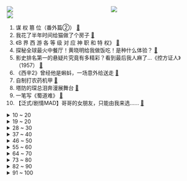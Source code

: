 <div >
	<a style="float:left;width:55%;" href = "https://github.com/anuraghazra/github-readme-stats">
	 <img src = "https://github-readme-stats.vercel.app/api?username=iuuuuuaena&theme=buefy&show_icons=true"/>
	</a>
	<a  style="float:right;width:45%" href = "https://github.com/anuraghazra/github-readme-stats">
	 <img  src="https://github-readme-stats.vercel.app/api/top-langs/?username=anuraghazra&layout=compact"/>
	</a>
	</div>

[![](https://img.shields.io/badge/jxd-@jxdgogogo.xyz-yellowgreen.svg)](https://www.jxdgogogo.xyz)<br>
1. 谋 权 篡 位（番外篇②） [:link:](//www.bilibili.com/video/BV1YF41197Lj) <br>
2. 我花了半年时间给猫做了个房子 [:link:](//www.bilibili.com/video/BV1614y197xJ) <br>
3. 《B 界 西 游 各 等 级 对 应 神 职 和 特 权》 [:link:](//www.bilibili.com/video/BV11h4y1j7Z3) <br>
4. 探秘全球最火中餐厅！黄晓明给我做饭吃！是种什么体验？ [:link:](//www.bilibili.com/video/BV1SM4y1x7KR) <br>
5. 影史排名第一的悬疑片究竟有多精彩？看到最后我人麻了…《控方证人》（1957） [:link:](//www.bilibili.com/video/BV1NP411k7oq) <br>
6. 《西辛2》曾经他是蝌蚪，一场意外给送走 [:link:](//www.bilibili.com/video/BV1EP411k7o1) <br>
7. 自制打农药机甲 [:link:](//www.bilibili.com/video/BV1GW4y1d7s6) <br>
8. 塔防的琛总泪奔漫展舞台 [:link:](//www.bilibili.com/video/BV1YV4y1b7VJ) <br>
9. 一笔写《蜀道难》 [:link:](//www.bilibili.com/video/BV1Q14y1X7dv) <br>
10. 【泛式/剧情MAD】哥哥的女朋友，只能由我来选...... [:link:](//www.bilibili.com/video/BV1sW4y1Z7pn) <br>
<details>
<summary>10 ~ 20</summary>

11. 我 推 的 门 捷 列 夫 [:link:](//www.bilibili.com/video/BV18V411N7EX) <br>
12. 史上最离谱随机挑战！我们居然随机到去找刘畊宏蹭饭！！！ [:link:](//www.bilibili.com/video/BV1yh4y1j7B3) <br>
13. 都什么年代，谁还吃传统人参果？！！ [:link:](//www.bilibili.com/video/BV1VP411k7iW) <br>
14. 超燃格斗爽片！博伊卡vs监狱之王，拳拳到肉！ [:link:](//www.bilibili.com/video/BV1em4y1j7i3) <br>
15. 帝王蟹馒头怎么开 [:link:](//www.bilibili.com/video/BV12x4y1o7uR) <br>
16. 你被逮捕了！! [:link:](//www.bilibili.com/video/BV1Qj411d7CW) <br>
17. 手搓王国之泪最火飞行器Mk2 （可以载人版） [:link:](//www.bilibili.com/video/BV1bF411Q7Ad) <br>
18. 火不火麒麟不重要，主要是想回归CF战场了！ [:link:](//www.bilibili.com/video/BV1Km4y1J7ak) <br>
19. 10年以后，我的同桌生了我们的孩子…………… [:link:](//www.bilibili.com/video/BV1Uu41157d4) <br>
</details>
<details>
<summary>19 ~ 20</summary>

20. 无风起浪 [:link:](//www.bilibili.com/video/BV1G8411S7fQ) <br>
21. 【天气愈报】如果地球不是圆的 [:link:](//www.bilibili.com/video/BV1RM4y1x7GR) <br>
22. 从目前的形势上看，我的养老问题应该不是什么大问题 [:link:](//www.bilibili.com/video/BV15F411Q7jN) <br>
23. 英国最执着的劫匪是谁？【硬核狠人55】 [:link:](//www.bilibili.com/video/BV1SN41127Tu) <br>
24. 评分9.1治愈电影，在生命中的每一天用心去爱！高分经典《音乐之声》 [:link:](//www.bilibili.com/video/BV1Tg4y1A7fw) <br>
25. 13年前的游戏刚开主角就死了！却成了无数玩家心中的神作？（幽灵诡计上） [:link:](//www.bilibili.com/video/BV1M8411Q7Vn) <br>
26. 做了一个全竹凉亭，前前后后顶着太阳做了一个月。很后悔这次决定，但是不做我会后悔一辈子！ [:link:](//www.bilibili.com/video/BV1mx4y1o79C) <br>
27. 一群up主的现实版不要笑挑战！实在憋不住了！！！ [:link:](//www.bilibili.com/video/BV1o14y1X721) <br>
28. 这才是中国最没存在感的省： [:link:](//www.bilibili.com/video/BV1jX4y1Y73Z) <br>
</details>
<details>
<summary>28 ~ 30</summary>

29. 退网一年，我妈把我的账号干到了119级 [:link:](//www.bilibili.com/video/BV1v8411U7nX) <br>
30. 影视剧的区别 [:link:](//www.bilibili.com/video/BV1az4y177A7) <br>
31. 说服人工智能让我下楼买馒头 [:link:](//www.bilibili.com/video/BV1p14y1d7Yu) <br>
32. 200块买了50只蚊子！亲自喂蚊子，驱蚊产品到底有用么？ [:link:](//www.bilibili.com/video/BV13W4y1Z7JE) <br>
33. 《别为难自己》 [:link:](//www.bilibili.com/video/BV1FX4y1Y7js) <br>
34. 一剑全破气球！年少时的幻想，终将照进现实！ [:link:](//www.bilibili.com/video/BV1ku4y1U7Dh) <br>
35. 我考考你们，唐完了之后是？ [:link:](//www.bilibili.com/video/BV1KN41127Ag) <br>
36. 空调对于广东的意义有多大 [:link:](//www.bilibili.com/video/BV1t94y1B7pZ) <br>
37. 《 让 爱 情 飞 》 [:link:](//www.bilibili.com/video/BV19m4y1E7o1) <br>
</details>
<details>
<summary>37 ~ 40</summary>

38. 罗斯塔夫来到了沙漠 [:link:](//www.bilibili.com/video/BV1wP411k76H) <br>
39. 听！《猫和老鼠》中的音效竟然这么神奇？一鸣惊人！ [:link:](//www.bilibili.com/video/BV1Kh4y177z3) <br>
40. 自古红颜多祸水，而今亦可解国忧 [:link:](//www.bilibili.com/video/BV14V4y1b7U7) <br>
41. 南明逆转！假如大明没有灭亡.......②【维多利亚3：AD1648】 [:link:](//www.bilibili.com/video/BV1Sm4y1E729) <br>
42. 高  压  玩  具  2 [:link:](//www.bilibili.com/video/BV1t8411U7Rr) <br>
43. 成人M码 小狗穿正好？！女装尺码别太离谱！ [:link:](//www.bilibili.com/video/BV1h14y1d7yA) <br>
44. 请尊重  不喜欢可以滑走 不要诋毁噢加油 [:link:](//www.bilibili.com/video/BV1G94y1B7Hr) <br>
45. 国内综艺天花板？从网红交警到抑郁症患者，谭警官经历了什么？ [:link:](//www.bilibili.com/video/BV1mX4y1a7bY) <br>
46. 大学生自制女团回归！MAGI新歌Say NO MV公开 [:link:](//www.bilibili.com/video/BV12X4y1a796) <br>
</details>
<details>
<summary>46 ~ 50</summary>

47. 花三千块人民币能在欧洲最大城市租到什么样的房？ [:link:](//www.bilibili.com/video/BV1Su41157fY) <br>
48. 你们食堂好吃嘛？ [:link:](//www.bilibili.com/video/BV1pP411k7nL) <br>
49. 原神刀妹vs小明剑魔！原神即自信，王者也不惧！#真金白银vs最强王者 [:link:](//www.bilibili.com/video/BV1LN41127Rj) <br>
50. （西格玛·狮兄 差 点 中 了 女 人 的 陷 阱） [:link:](//www.bilibili.com/video/BV1vM4y1x79Z) <br>
51. 【轰】非得这么读评论是吧！！！ [:link:](//www.bilibili.com/video/BV1Th4y1f7Vo) <br>
52. 【水果猎人】天价进口水果，可能是假货！看完少交智商税！ [:link:](//www.bilibili.com/video/BV17z4y177PU) <br>
53. “没有点艺术细胞很难刷到～” [:link:](//www.bilibili.com/video/BV1uV4y1h7wr) <br>
54. 嘴 上 越 损，陪 伴 越 稳 [:link:](//www.bilibili.com/video/BV11V4y1b7kv) <br>
55. 耗时一个月，我把MC这套房子搬到了现实！ [:link:](//www.bilibili.com/video/BV1xM4y1x7gJ) <br>
</details>
<details>
<summary>55 ~ 60</summary>

56. 什么是卧槽小屋？ [:link:](//www.bilibili.com/video/BV1714y197PH) <br>
57. 考官以为遇到了爱情 [:link:](//www.bilibili.com/video/BV1nh4y1f7Pj) <br>
58. 山城小栗旬给山城彭于晏剪头发咯！ [:link:](//www.bilibili.com/video/BV1rz4y177qV) <br>
59. 无籽西瓜不能吃？ [:link:](//www.bilibili.com/video/BV1tm4y1j7bw) <br>
60. 这饭菜挺硬！ [:link:](//www.bilibili.com/video/BV1X94y1B7LN) <br>
61. 新粉不知道按摩充电宝，老粉不用多介绍了吧，哈哈，回味一下，你是哪个视频关注咱的？ [:link:](//www.bilibili.com/video/BV19M4y1x7tp) <br>
62. 农村酒席高端局打野思路（补） [:link:](//www.bilibili.com/video/BV1JW4y1Z7UG) <br>
63. 如何在夏日提升快感？ [:link:](//www.bilibili.com/video/BV16V411N7G9) <br>
64. 新手学化妆大检查！！当美妆博主盯着你上底妆…快来看看你踩了几个雷区！ [:link:](//www.bilibili.com/video/BV1tV411N7tc) <br>
</details>
<details>
<summary>64 ~ 70</summary>

65. “往黑暗的中心漩涡走，是我们接近光明的方法。” [:link:](//www.bilibili.com/video/BV1pz4y177w1) <br>
66. 如果感到迷茫  不妨点开这个视频 [:link:](//www.bilibili.com/video/BV1o8411D7Gh) <br>
67. 鞋底这样做都好吃 [:link:](//www.bilibili.com/video/BV19V411T7U9) <br>
68. 薛之谦对不起🙇‍♂️唱歌的时候还是尽量不要吃东西.....我是说真的！视频为本人二次配音纯属娱乐～适度玩梗请勿上升至明星本人！ [:link:](//www.bilibili.com/video/BV13N41127jN) <br>
69. 人类为什么没有成功驯服飞行生物当坐骑？ [:link:](//www.bilibili.com/video/BV1sk4y1N7Pq) <br>
70. 【STN快报第七季22】养成熊孩子的方式被博德之门3找到了！ [:link:](//www.bilibili.com/video/BV1zV4y1473C) <br>
71. 《崩坏：星穹铁道》刃角色PV——「死兆将至」 [:link:](//www.bilibili.com/video/BV12h4y1j7Pw) <br>
72. 《重返未来：1999》1.2版本PV：绿湖噩梦 [:link:](//www.bilibili.com/video/BV1Ba4y1F7Sj) <br>
73. 【阿斗】53万人打出8.6分！如果你被生活压的喘不过气，一定要来看看这部电影！《海边的曼彻斯特》 [:link:](//www.bilibili.com/video/BV1UX4y1a7Ym) <br>
</details>
<details>
<summary>73 ~ 80</summary>

74. 见过侠女蹦迪吗？ [:link:](//www.bilibili.com/video/BV15P411k79N) <br>
75. 胖子不能当厨师？编辑部上演减肥踩雷大全！《编辑部的故事》P9 [:link:](//www.bilibili.com/video/BV1M8411Q75X) <br>
76. 为什么你还还还学不会砍价？ [:link:](//www.bilibili.com/video/BV1Zh4y1j7M4) <br>
77. 孙策：对面火舞想上船 [:link:](//www.bilibili.com/video/BV1Rm4y1E7iW) <br>
78. 假如许沁在孟宴臣死后重生｜改写结局 [:link:](//www.bilibili.com/video/BV1Ju4y1S7pc) <br>
79. 【时代少年团】《浅炸一下吧！》24：王炸一下吧 [:link:](//www.bilibili.com/video/BV1kV4y1b7js) <br>
80. 超高情商留给评论区 [:link:](//www.bilibili.com/video/BV1Cu41157hD) <br>
81. 逛漫展被男粉要求撒娇！我裂开了！ [:link:](//www.bilibili.com/video/BV1yz4y177xZ) <br>
82. 《青水玩家》 [:link:](//www.bilibili.com/video/BV1994y1B7JB) <br>
</details>
<details>
<summary>82 ~ 90</summary>

83. 我恨我是个好人！ [:link:](//www.bilibili.com/video/BV14P411k73K) <br>
84. 挑战1000元清空娃娃机！血亏还是大丰收？！ [:link:](//www.bilibili.com/video/BV17u4y1S72g) <br>
85. 仅凭1根铁丝，他横扫全美赌场，20年间骗了1亿美金，这太离谱了 [:link:](//www.bilibili.com/video/BV14V411N7Ys) <br>
86. 【战双帕弥什×彩虹合唱】法奥斯学院毕业曲《长路归航》 [:link:](//www.bilibili.com/video/BV1iu41157u6) <br>
87. 坤拳绝不言败！ [:link:](//www.bilibili.com/video/BV1nV4y1b78P) <br>
88. 《原神》：“寻找原琴大佬，在原神里点歌是什么样的体验”（后续已发） [:link:](//www.bilibili.com/video/BV128411U7ch) <br>
89. 我没有觉得孤独，说浪漫点，我完全自由 [:link:](//www.bilibili.com/video/BV1sW4y1Z7Ko) <br>
90. 更爽的一局 [:link:](//www.bilibili.com/video/BV1FV411K72x) <br>
91. 店家：6，你猜我为什么不笑 [:link:](//www.bilibili.com/video/BV19M4y1x7cm) <br>
</details>
<details>
<summary>91 ~ 100</summary>

92. 99%的人不知道！大学奇葩冷知识！ [:link:](//www.bilibili.com/video/BV1Lk4y1N7HM) <br>
93. [窄小的手机] Rush E [:link:](//www.bilibili.com/video/BV1d14y1X78h) <br>
94. 如果事情还没有变好，那是因为还没有到最后 [:link:](//www.bilibili.com/video/BV1HW4y1Z7S7) <br>
95. 骑行中亚，顺利入境乌兹别克斯坦，看看真实的中亚是什么样子 [:link:](//www.bilibili.com/video/BV1eN41127X7) <br>
96. 大爷说牛犊变异，长了三条腿导致难产，我爸急忙来抢救 [:link:](//www.bilibili.com/video/BV1Gu411L7Yc) <br>
97. 一颗“蛋”卖15元？香港街头排队爆火的甜品到底有多好吃？ [:link:](//www.bilibili.com/video/BV1e8411U7dw) <br>
98. 当年撑起华语乐坛半边天，唱红一首就消失的歌手，你还记得他们吗 [:link:](//www.bilibili.com/video/BV17F411Q7jX) <br>
99. 在服务器释放了230,000个铁砧…服主已经提着刀… [:link:](//www.bilibili.com/video/BV1zk4y1V7vh) <br>
100. 重庆出租车大战炸街摩托车 [:link:](//www.bilibili.com/video/BV1nP411k7LC) <br>
</details>
